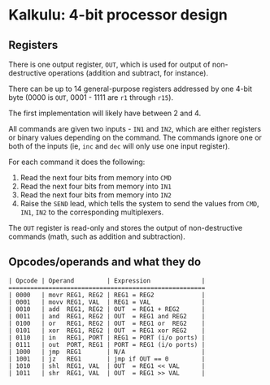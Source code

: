 # Kalkulu: 4-bit processor design

## Registers

There is one output register, `OUT`, which is used for output of non-destructive operations (addition and subtract, for instance).

There can be up to 14 general-purpose registers addressed by one 4-bit byte (0000 is `OUT`, 0001 - 1111 are `r1` through `r15`).

The first implementation will likely have between 2 and 4.

All commands are given two inputs - `IN1` and `IN2`, which are either registers or binary values depending on the command.
The commands ignore one or both of the inputs (ie, `inc` and `dec` will only use one input register).

For each command it does the following:

1. Read the next four bits from memory into `CMD`
2. Read the next four bits from memory into `IN1`
3. Read the next four bits from memory into `IN2`
4. Raise the `SEND` lead, which tells the system to send the values from `CMD`, `IN1`, `IN2` to the corresponding multiplexers.

The `OUT` register is read-only and stores the output of non-destructive commands (math, such as addition and subtraction).

## Opcodes/operands and what they do

    | Opcode | Operand         | Expression              |
    ======================================================
    | 0000   | movr REG1, REG2 | REG1 = REG2             |
    | 0001   | movv REG1, VAL  | REG1 = VAL              |
    | 0010   | add  REG1, REG2 | OUT  = REG1 + REG2      |
    | 0011   | and  REG1, REG2 | OUT  = REG1 and REG2    |
    | 0100   | or   REG1, REG2 | OUT  = REG1 or  REG2    |
    | 0101   | xor  REG1, REG2 | OUT  = REG1 xor REG2    |
    | 0110   | in   REG1, PORT | REG1 = PORT (i/o ports) |
    | 0111   | out  PORT, REG1 | PORT = REG1 (i/o ports) |
    | 1000   | jmp  REG1       | N/A                     |
    | 1001   | jz   REG1       | jmp if OUT == 0         |
    | 1010   | shl  REG1, VAL  | OUT  = REG1 << VAL      |
    | 1011   | shr  REG1, VAL  | OUT  = REG1 >> VAL      |
